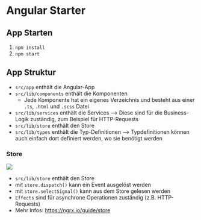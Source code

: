 # Angular Starter

## App Starten

1. `npm install`
2. `npm start`

## App Struktur

- `src/app` enthält die Angular-App
- `src/lib/components` enthält die Komponenten
  - Jede Komponente hat ein eigenes Verzeichnis und besteht aus einer `.ts`, `.html` und `.scss` Datei
- `src/lib/services` enthält die Services --> Diese sind für die Business-Logik zuständig, zum Beispiel für HTTP-Requests
- `src/lib/store` enthält den Store
- `src/lib/types` enthält die Typ-Definitionen --> Typdefinitionen können auch einfach dort definiert werden, wo sie benötigt werden

### Store

![](https://ngrx.io/generated/images/guide/store/state-management-lifecycle.png)

- `src/lib/store` enthält den Store
- mit `store.dispatch()` kann ein Event ausgelöst werden
- mit `store.selectSignal()` kann aus dem Store gelesen werden
- `Effects` sind für asynchrone Operationen zuständig (z.B. HTTP-Requests)
- Mehr Infos: https://ngrx.io/guide/store
